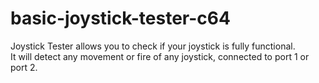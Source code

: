 # basic-joystick-tester-c64
Joystick Tester allows you to check if your joystick is fully functional.  
It will detect any movement or fire of any joystick, connected to port 1 or port 2. 

